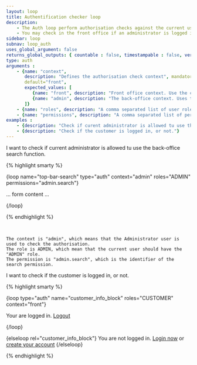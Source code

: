 ```yaml
---
layout: loop
title: Authentification checker loop
description:
    - The Auth loop perform authorisation checks against the current user in the front-office or back-office context. This loop returns nothing if the authaurization fails, or the loop contents if it succeds.
    - You may check in the front office if an administrator is logged in, and perform specific functions in your front-office template (such as direct editing, for example).
sidebar: loop
subnav: loop_auth
uses_global_argument: false
returns_global_outputs: { countable : false, timestampable : false, versionable : false }
type: auth
arguments :
    - {name: "context", 
       description: "Defines the authorisation check context", mandatory="false", 
       default="front", 
       expected_values: [
          {name: "front", description: "Front office context. Use the customer user to perform the check."},
          {name: "admin", description: "The back-office context. Uses the admin user to perform the check."}
       ]}
    - {name: "roles", description: "A comma separated list of user roles", mandatory: "true"}
    - {name: "permissions", description: "A comma separated list of permissions. If empty or missing, the authorization is checked against the roles only"}
examples :
    - {description: "Check if curent administrator is allowed tu use the back-office search function"}
    - {description: "Check if the customer is logged in, or not."}
---
```


<div class="description large-12">
    I want to check if current administrator is allowed tu use the back-office search function.
</div>

<div class="code large-12">

{% highlight smarty %}

{loop name="top-bar-search" type="auth" context="admin" roles="ADMIN" permissions="admin.search"}
    <form class="form-search" action="{url path='/admin/search'}">
        ... form content ...
	</form>
{/loop}


{% endhighlight %}

</div>&nbsp;

 <div class="postscriptum large-12">

    The context is "admin", which means that the Administrator user is used to check the authorisation.
    The role is ADMIN, which mean that the current user should have the "ADMIN" role.
    The permission is "admin.search", which is the identifier of the search permission.

</div>

<div class="description large-12">
    I want to check if the customer is logged in, or not.
</div>

<div class="code large-12">

{% highlight smarty %}

{loop type="auth" name="customer_info_block" roles="CUSTOMER" context="front"}
    <p>Your are logged in. <a href="{viewurl view='index' action='logoutCustomer'}">Logout</a></p>
{/loop}

{elseloop rel="customer_info_block"}
    You are not logged in. <a href="{viewurl view='login'}">Login now</a> or <a href="{viewurl view='create_account'}">create your account</a>
{/elseloop}


{% endhighlight %}

</div>&nbsp;